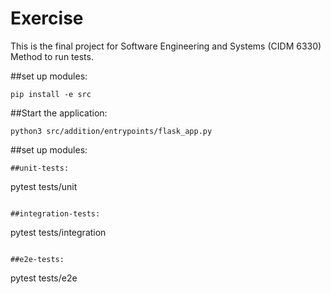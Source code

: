 # Exercise

This is the final project for Software Engineering and Systems (CIDM 6330)
Method to run tests.

##set up modules:
```
pip install -e src
```

##Start the application:
```
python3 src/addition/entrypoints/flask_app.py 
```
##set up modules:
```
##unit-tests:
```
pytest tests/unit
```

##integration-tests:
```
pytest tests/integration
```

##e2e-tests:
```
pytest tests/e2e
```




